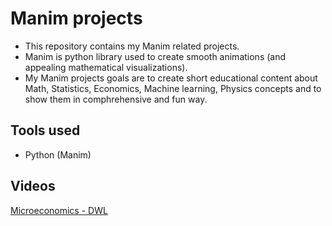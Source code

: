 # Manim projects

- This repository contains my Manim related projects.
- Manim is python library used to create smooth animations (and appealing mathematical visualizations).
- My Manim projects goals are to create short educational content about Math, Statistics, Economics, Machine learning, Physics concepts and to show them in comphrehensive and fun way.


## Tools used
- Python (Manim)


## Videos
[Microeconomics - DWL](https://youtube.com/shorts/v_5JES05H0k)